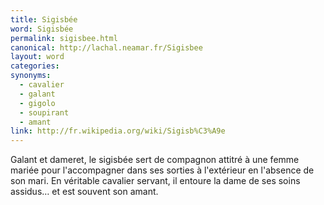 ```yaml
---
title: Sigisbée
word: Sigisbée
permalink: sigisbee.html
canonical: http://lachal.neamar.fr/Sigisbee
layout: word
categories:
synonyms:
  - cavalier
  - galant
  - gigolo
  - soupirant
  - amant
link: http://fr.wikipedia.org/wiki/Sigisb%C3%A9e
---
```


Galant et dameret, le sigisbée sert de compagnon attitré à une femme mariée pour l'accompagner dans ses sorties à l'extérieur en l'absence de son mari. En véritable cavalier servant, il entoure la dame de ses soins assidus… et est souvent son amant.

